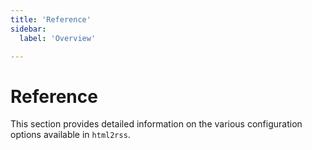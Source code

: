 ```yaml
---
title: 'Reference'
sidebar:
  label: 'Overview'

---
```


# Reference

This section provides detailed information on the various configuration options available in `html2rss`.

